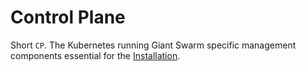 # Control Plane

Short `CP`. The Kubernetes running Giant Swarm specific management components
essential for the [Installation].



[Installation]: installation.md
